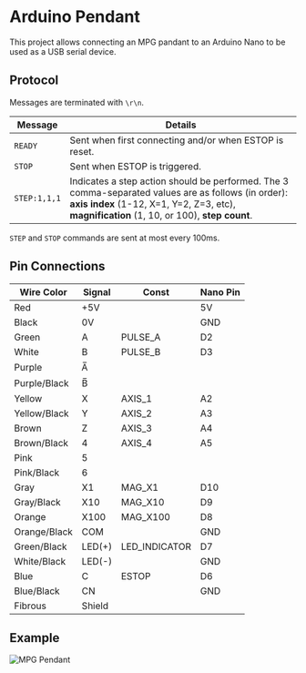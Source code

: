 # Arduino Pendant

This project allows connecting an MPG pandant to an Arduino Nano to be used as a USB serial device.

## Protocol

Messages are terminated with `\r\n`.

| Message      | Details                                                                                                                                                                                            |
| ------------ | -------------------------------------------------------------------------------------------------------------------------------------------------------------------------------------------------- |
| `READY`      | Sent when first connecting and/or when ESTOP is reset.                                                                                                                                             |
| `STOP`       | Sent when ESTOP is triggered.                                                                                                                                                                      |
| `STEP:1,1,1` | Indicates a step action should be performed. The 3 comma-separated values are as follows (in order): **axis index** (1-12, X=1, Y=2, Z=3, etc), **magnification** (1, 10, or 100), **step count**. |

`STEP` and `STOP` commands are sent at most every 100ms.

## Pin Connections

| Wire Color   | Signal | Const         | Nano Pin |
| ------------ | ------ | ------------- | -------- |
| Red          | +5V    |               | 5V       |
| Black        | 0V     |               | GND      |
| Green        | A      | PULSE_A       | D2       |
| White        | B      | PULSE_B       | D3       |
| Purple       | A̅      |               |          |
| Purple/Black | B̅      |               |          |
| Yellow       | X      | AXIS_1        | A2       |
| Yellow/Black | Y      | AXIS_2        | A3       |
| Brown        | Z      | AXIS_3        | A4       |
| Brown/Black  | 4      | AXIS_4        | A5       |
| Pink         | 5      |               |          |
| Pink/Black   | 6      |               |          |
| Gray         | X1     | MAG_X1        | D10      |
| Gray/Black   | X10    | MAG_X10       | D9       |
| Orange       | X100   | MAG_X100      | D8       |
| Orange/Black | COM    |               | GND      |
| Green/Black  | LED(+) | LED_INDICATOR | D7       |
| White/Black  | LED(-) |               | GND      |
| Blue         | C      | ESTOP         | D6       |
| Blue/Black   | CN     |               | GND      |
| Fibrous      | Shield |               |          |

## Example

![MPG Pendant](https://i.imgur.com/TpIkR5L.jpg)
